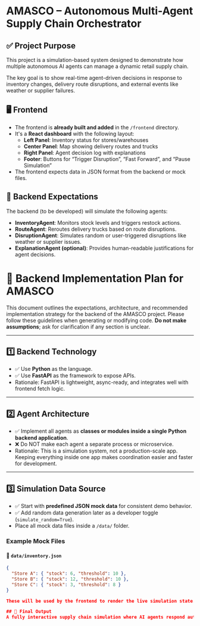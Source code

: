 # AMASCO – Autonomous Multi-Agent Supply Chain Orchestrator

## ✅ Project Purpose
This project is a simulation-based system designed to demonstrate how multiple autonomous AI agents can manage a dynamic retail supply chain.

The key goal is to show real-time agent-driven decisions in response to inventory changes, delivery route disruptions, and external events like weather or supplier failures.

## 🖥️ Frontend
- The frontend is **already built and added** in the `/frontend` directory.
- It's a **React dashboard** with the following layout:
  - **Left Panel**: Inventory status for stores/warehouses
  - **Center Panel**: Map showing delivery routes and trucks
  - **Right Panel**: Agent decision log with explanations
  - **Footer**: Buttons for “Trigger Disruption”, “Fast Forward”, and “Pause Simulation”
- The frontend expects data in JSON format from the backend or mock files.

## 🧠 Backend Expectations
The backend (to be developed) will simulate the following agents:

- **InventoryAgent**: Monitors stock levels and triggers restock actions.
- **RouteAgent**: Reroutes delivery trucks based on route disruptions.
- **DisruptionAgent**: Simulates random or user-triggered disruptions like weather or supplier issues.
- **ExplanationAgent (optional)**: Provides human-readable justifications for agent decisions.

# 🔧 Backend Implementation Plan for AMASCO

This document outlines the expectations, architecture, and recommended implementation strategy for the backend of the AMASCO project. Please follow these guidelines when generating or modifying code. **Do not make assumptions**; ask for clarification if any section is unclear.

---

## 1️⃣ Backend Technology

- ✅ Use **Python** as the language.
- ✅ Use **FastAPI** as the framework to expose APIs.
- Rationale: FastAPI is lightweight, async-ready, and integrates well with frontend fetch logic.

---

## 2️⃣ Agent Architecture

- ✅ Implement all agents as **classes or modules inside a single Python backend application**.
- ❌ Do NOT make each agent a separate process or microservice.
- Rationale: This is a simulation system, not a production-scale app. Keeping everything inside one app makes coordination easier and faster for development.

---

## 3️⃣ Simulation Data Source

- ✅ Start with **predefined JSON mock data** for consistent demo behavior.
- ✅ Add random data generation later as a developer toggle (`simulate_random=True`).
- Place all mock data files inside a `/data/` folder.
  
### Example Mock Files

#### 📄 `data/inventory.json`
```json
{
  "Store A": { "stock": 6, "threshold": 10 },
  "Store B": { "stock": 12, "threshold": 10 },
  "Store C": { "stock": 3, "threshold": 8 }
}

These will be used by the frontend to render the live simulation state.

## 🎯 Final Output
A fully interactive supply chain simulation where AI agents respond autonomously to events and explain their actions in real-time via the existing frontend.